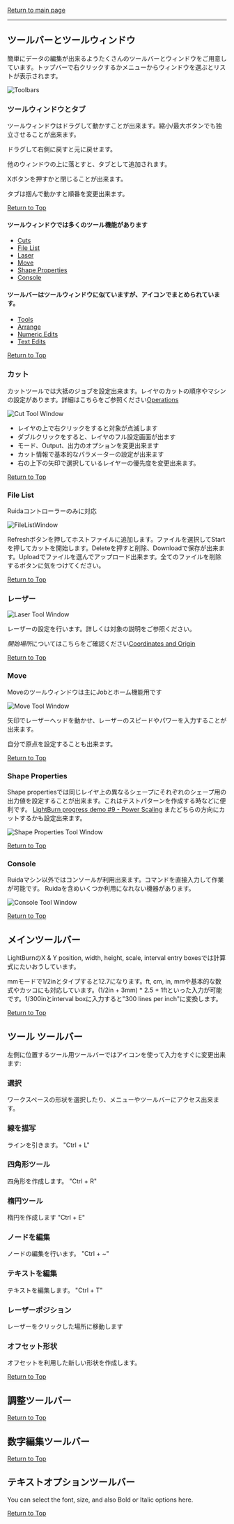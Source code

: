 [Return to main page](README.md)

----

<a name="Top"></a>
## ツールバーとツールウィンドウ

簡単にデータの編集が出来るようたくさんのツールバーとウィンドウをご用意しています。トップバーで右クリックするかメニューからウィンドウを選ぶとリストが表示されます。

![Toolbars](/img/Toolbars.PNG)



### ツールウィンドウとタブ

ツールウィンドウはドラグして動かすことが出来ます。縮小/最大ボタンでも独立させることが出来ます。

ドラグして右側に戻すと元に戻せます。

他のウィンドウの上に落とすと、タブとして追加されます。

Xボタンを押すかと閉じることが出来ます。

タブは掴んで動かすと順番を変更出来ます。

[Return to Top](#Top)

#### ツールウィンドウでは多くのツール機能があります

* [Cuts](#cuts)
* [File List](#filelist)
* [Laser](#laser)
* [Move](#move)
* [Shape Properties](#shapeproperties)
* [Console](#console)  

#### ツールバーはツールウィンドウに似ていますが、アイコンでまとめられています。

* [Tools](#Tools)
* [Arrange](#Arrange)
* [Numeric Edits](#Numeric)
* [Text Edits](#Text)

[Return to Top](#Top)

<a name="cuts"></a>
### カット

カットツールでは大抵のジョブを設定出来ます。レイヤのカットの順序やマシンの設定があります。詳細はこちらをご参照ください[Operations](Operations.md)

![Cut Tool WIndow](/img/CutsToolBox.PNG)

* レイヤの上で右クリックをすると対象が点滅します
* ダブルクリックをすると、レイヤのフル設定画面が出ます
* モード、Output、出力のオプションを変更出来ます
* カット情報で基本的なパラメーターの設定が出来ます
* 右の上下の矢印で選択しているレイヤーの優先度を変更出来ます。

[Return to Top](#Top)

<a name="filelist"></a>
### File List

Ruidaコントローラーのみに対応

![FileListWindow](/img/FileListWindow.png)

Refreshボタンを押してホストファイルに追加します。ファイルを選択してStartを押してカットを開始します。Deleteを押すと削除、Downloadで保存が出来ます。Uploadでファイルを選んでアップロード出来ます。全てのファイルを削除するボタンに気をつけてください。

[Return to Top](#Top)

<a name="laser"></a>
### レーザー



![Laser Tool Window](/img/LaserToolBox.PNG)

レーザーの設定を行います。詳しくは対象の説明をご参照ください。

*開始場所*についてはこちらをご確認ください[Coordinates and Origin](CoordinatesOrigin.md)

[Return to Top](#Top)

<a name="move"></a>
### Move

Moveのツールウィンドウは主にJobとホーム機能用です

![Move Tool Window](/img/MoveToolBox.PNG)

矢印でレーザーヘッドを動かせ、レーザーのスピードやパワーを入力することが出来ます。 

自分で原点を設定することも出来ます。

[Return to Top](#Top)

<a name="shapeproperties"></a>
### Shape Properties

Shape propertiesでは同じレイヤ上の異なるシェープにそれぞれのシェープ用の出力値を設定することが出来ます。これはテストパターンを作成する時などに便利です。 [LightBurn progress demo #9 - Power Scaling](https://www.youtube.com/watch?v=ZiUAOv4tAGY) 
またどちらの方向にカットするかも設定出来ます。

![Shape Properties Tool Window](/img/ShapePropertiesToolBox.PNG)

[Return to Top](#Top)

<a name="console"></a>
### Console

Ruidaマシン以外ではコンソールが利用出来ます。コマンドを直接入力して作業が可能です。 
Ruidaを含めいくつか利用になれない機器があります。

![Console Tool Window](/img/Console.png)

[Return to Top](#Top)

<a name="workspace"></a>
## メインツールバー


LightBurnのX & Y position, width, height, scale, interval entry boxesでは計算式にたいおうしています。

mmモードで1/2inとタイプすると12.7になります。ft, cm, in, mmや基本的な数式やカッコにも対応しています。(1/2in + 3mm) * 2.5 + 1ftといった入力が可能です。1/300inとinterval boxに入力すると"300 lines per inch"に変換します。

[Return to Top](#Top)

<a name="Tools"></a>
## ツール ツールバー

左側に位置するツール用ツールバーではアイコンを使って入力をすぐに変更出来ます:

### 選択

ワークスペースの形状を選択したり、メニューやツールバーにアクセス出来ます。

### 線を描写

ラインを引きます。
"Ctrl + L"

### 四角形ツール

四角形を作成します。
"Ctrl + R"

### 楕円ツール

楕円を作成します
"Ctrl + E"

### ノードを編集

ノードの編集を行います。
"Ctrl + ~"

### テキストを編集

テキストを編集します。
"Ctrl + T"

### レーザーポジション
レーザーをクリックした場所に移動します
### オフセット形状

オフセットを利用した新しい形状を作成します。

[Return to Top](#Top)

<a name="Arrange"></a>
## 調整ツールバー

[Return to Top](#Top)

<a name="Numeric"></a>

## 数字編集ツールバー

[Return to Top](#Top)

<a name="Text"></a>

## テキストオプションツールバー

You can select the font, size, and also Bold or Italic options here.


[Return to Top](#Top)


